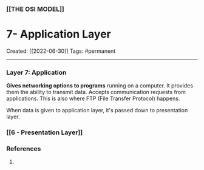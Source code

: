 ### [[THE OSI MODEL]]

# 7- Application Layer
Created:  [[2022-06-30]]
Tags: #permanent 

---
### Layer 7: Application 
**Gives networking options to programs** running on a computer. It provides them the ability to transmit data. Accepts communication requests from applications. This is also where FTP (File Transfer Protocol) happens.


When data is given to application layer, it's passed down to presentation layer.
### [[6 - Presentation Layer]]












### References
1. 